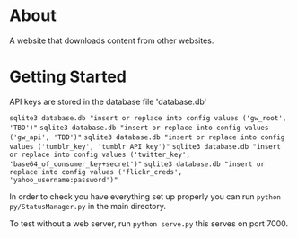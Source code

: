 About
=====

A website that downloads content from other websites.

Getting Started
===============

API keys are stored in the database file 'database.db'

`sqlite3 database.db "insert or replace into config values ('gw_root', 'TBD')"`
`sqlite3 database.db "insert or replace into config values ('gw_api', 'TBD')"`
`sqlite3 database.db "insert or replace into config values ('tumblr_key', 'tumblr API key')"`
`sqlite3 database.db "insert or replace into config values ('twitter_key', 'base64_of_consumer_key+secret')"`
`sqlite3 database.db "insert or replace into config values ('flickr_creds', 'yahoo_username:password')"`


In order to check you have everything set up properly you can run `python py/StatusManager.py` in the main directory.

To test without a web server, run `python serve.py` this serves on port 7000.

